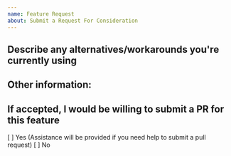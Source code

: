 ```yaml
---
name: Feature Request
about: Submit a Request For Consideration
---
```


<!-- Please search GitHub for a similar request before submitting a new request -->

## Describe any alternatives/workarounds you're currently using

## Other information:

## If accepted, I would be willing to submit a PR for this feature

[ ] Yes (Assistance will be provided if you need help to submit a pull request)
[ ] No
